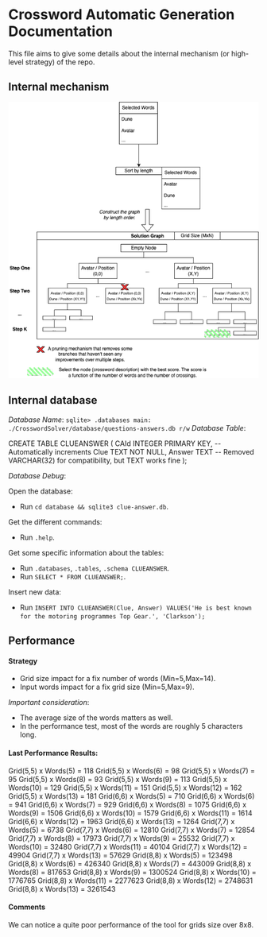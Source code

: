 # Crossword Automatic Generation Documentation

This file aims to give some details about the internal mechanism (or high-level strategy) of the repo.

## Internal mechanism

![Internal Algorithm Mechanism](./crosswordgen.png)

## Internal database

_Database Name_:
`
sqlite> .databases
main: ./CrosswordSolver/database/questions-answers.db r/w
`
_Database Table_:

CREATE TABLE CLUEANSWER (
    CAId INTEGER PRIMARY KEY, -- Automatically increments
    Clue TEXT NOT NULL,
    Answer TEXT -- Removed VARCHAR(32) for compatibility, but TEXT works fine
);

_Database Debug_:

Open the database:
- Run `cd database && sqlite3 clue-answer.db`.

Get the different commands:
- Run `.help`.

Get some specific information about the tables:
- Run `.databases`, `.tables`, `.schema CLUEANSWER`.
- Run `SELECT * FROM CLUEANSWER;`.

Insert new data:
- Run `INSERT INTO CLUEANSWER(Clue, Answer) VALUES('He is best known for the motoring programmes Top Gear.', 'Clarkson');`

## Performance

#### Strategy 

- Grid size impact for a fix number of words (Min=5,Max=14).
- Input words impact for a fix grid size (Min=5,Max=9).

_Important consideration_:
- The average size of the words matters as well. 
- In the performance test, most of the words are roughly 5 characters long.

#### Last Performance Results:

Grid(5,5) x Words(5) = 118
Grid(5,5) x Words(6) = 98
Grid(5,5) x Words(7) = 95
Grid(5,5) x Words(8) = 93
Grid(5,5) x Words(9) = 113
Grid(5,5) x Words(10) = 129
Grid(5,5) x Words(11) = 151
Grid(5,5) x Words(12) = 162
Grid(5,5) x Words(13) = 181
Grid(6,6) x Words(5) = 710
Grid(6,6) x Words(6) = 941
Grid(6,6) x Words(7) = 929
Grid(6,6) x Words(8) = 1075
Grid(6,6) x Words(9) = 1506
Grid(6,6) x Words(10) = 1579
Grid(6,6) x Words(11) = 1614
Grid(6,6) x Words(12) = 1963
Grid(6,6) x Words(13) = 1264
Grid(7,7) x Words(5) = 6738
Grid(7,7) x Words(6) = 12810
Grid(7,7) x Words(7) = 12854
Grid(7,7) x Words(8) = 17973
Grid(7,7) x Words(9) = 25532
Grid(7,7) x Words(10) = 32480
Grid(7,7) x Words(11) = 40104
Grid(7,7) x Words(12) = 49904
Grid(7,7) x Words(13) = 57629
Grid(8,8) x Words(5) = 123498
Grid(8,8) x Words(6) = 426340
Grid(8,8) x Words(7) = 443009
Grid(8,8) x Words(8) = 817653
Grid(8,8) x Words(9) = 1300524
Grid(8,8) x Words(10) = 1776765
Grid(8,8) x Words(11) = 2277623
Grid(8,8) x Words(12) = 2748631
Grid(8,8) x Words(13) = 3261543

#### Comments

We can notice a quite poor performance of the tool for grids size over 8x8.
